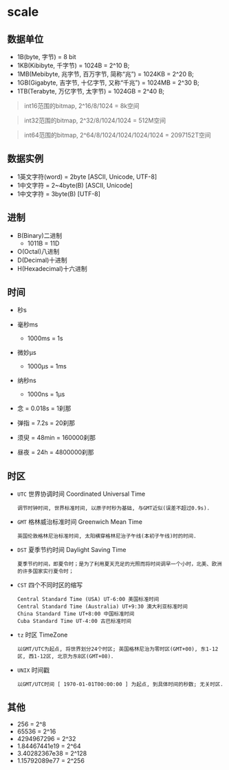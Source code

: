 # scale

## 数据单位

- 1B(byte, 字节) = 8 bit
- 1KB(Kibibyte, 千字节) = 1024B = 2^10 B;
- 1MB(Mebibyte, 兆字节, 百万字节, 简称“兆”) = 1024KB = 2^20 B;
- 1GB(Gigabyte, 吉字节, 十亿字节, 又称“千兆”) = 1024MB = 2^30 B;
- 1TB(Terabyte, 万亿字节, 太字节) = 1024GB = 2^40 B;

> int16范围的bitmap, 2^16/8/1024 = 8k空间

> int32范围的bitmap, 2^32/8/1024/1024 = 512M空间

> int64范围的bitmap, 2^64/8/1024/1024/1024/1024 = 2097152T空间

## 数据实例

- 1英文字符(word)           = 2byte [ASCII, Unicode, UTF-8]
- 1中文字符                 = 2~4byte(B) [ASCII, Unicode]
- 1中文字符                 = 3byte(B) [UTF-8]

## 进制

- B(Binary)二进制
  - 1011B = 11D
- O(Octal)八进制
- D(Decimal)十进制
- H(Hexadecimal)十六进制

## 时间

- 秒s
- 毫秒ms
  - 1000ms = 1s
- 微妙μs
  - 1000μs = 1ms
- 纳秒ns
  - 1000ns = 1μs

- 念 = 0.018s = 1刹那
- 弹指 = 7.2s = 20刹那
- 须臾 = 48min = 160000刹那
- 昼夜 = 24h = 4800000刹那

## 时区

- `UTC` 世界协调时间 Coordinated Universal Time

      调节时钟时间, 世界标准时间, 以原子时秒为基础, 与GMT近似(误差不超过0.9s).

- `GMT` 格林威治标准时间 Greenwich Mean Time

      英国伦敦格林尼治标准时间, 太阳横穿格林尼治子午线(本初子午线)时的时间.

- `DST` 夏季节约时间 Daylight Saving Time

      夏季节约时间，即夏令时；是为了利用夏天充足的光照而将时间调早一个小时，北美、欧洲的许多国家实行夏令时；

- `CST` 四个不同时区的缩写

      Central Standard Time (USA) UT-6:00 美国标准时间
      Central Standard Time (Australia) UT+9:30 澳大利亚标准时间
      China Standard Time UT+8:00 中国标准时间
      Cuba Standard Time UT-4:00 古巴标准时间

- `tz` 时区 TimeZone

      以GMT/UTC为起点, 将世界划分24个时区; 英国格林尼治为零时区(GMT+00), 东1-12区, 西1-12区, 北京为东8区(GMT+08).

- `UNIX` 时间戳

      以GMT/UTC时间 [ 1970-01-01T00:00:00 ] 为起点, 到具体时间的秒数; 无关时区.

## 其他

- 256 = 2^8
- 65536 = 2^16
- 4294967296 = 2^32
- 1.84467441e19 = 2^64
- 3.40282367e38 = 2^128
- 1.15792089e77 = 2^256
